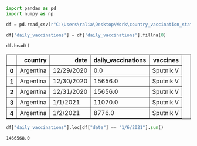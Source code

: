 ```python
import pandas as pd
import numpy as np
```


```python
df = pd.read_csv(r"C:\Users\ralia\Desktop\Work\country_vaccination_stats.csv")
```


```python
df['daily_vaccinations'] = df['daily_vaccinations'].fillna(0)
```


```python
df.head()
```




<div>
<style scoped>
    .dataframe tbody tr th:only-of-type {
        vertical-align: middle;
    }

    .dataframe tbody tr th {
        vertical-align: top;
    }

    .dataframe thead th {
        text-align: right;
    }
</style>
<table border="1" class="dataframe">
  <thead>
    <tr style="text-align: right;">
      <th></th>
      <th>country</th>
      <th>date</th>
      <th>daily_vaccinations</th>
      <th>vaccines</th>
    </tr>
  </thead>
  <tbody>
    <tr>
      <th>0</th>
      <td>Argentina</td>
      <td>12/29/2020</td>
      <td>0.0</td>
      <td>Sputnik V</td>
    </tr>
    <tr>
      <th>1</th>
      <td>Argentina</td>
      <td>12/30/2020</td>
      <td>15656.0</td>
      <td>Sputnik V</td>
    </tr>
    <tr>
      <th>2</th>
      <td>Argentina</td>
      <td>12/31/2020</td>
      <td>15656.0</td>
      <td>Sputnik V</td>
    </tr>
    <tr>
      <th>3</th>
      <td>Argentina</td>
      <td>1/1/2021</td>
      <td>11070.0</td>
      <td>Sputnik V</td>
    </tr>
    <tr>
      <th>4</th>
      <td>Argentina</td>
      <td>1/2/2021</td>
      <td>8776.0</td>
      <td>Sputnik V</td>
    </tr>
  </tbody>
</table>
</div>




```python
df["daily_vaccinations"].loc[df["date"] == "1/6/2021"].sum()
```




    1466568.0


